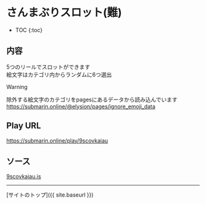 # さんまぶりスロット(難)

* TOC
{:toc}

## 内容
5つのリールでスロットができます  
絵文字はカテゴリ内からランダムに6つ選出

> [!WARNING]
> 除外する絵文字のカテゴリをpagesにあるデータから読み込んでいます
> https://submarin.online/@elysion/pages/ignore_emoji_data


## Play URL

https://submarin.online/play/9scovkaiau

## ソース

[9scovkaiau.is](./../src/submarin/9scovkaiau.is)

----

[サイトのトップ]({{ site.baseurl }})
